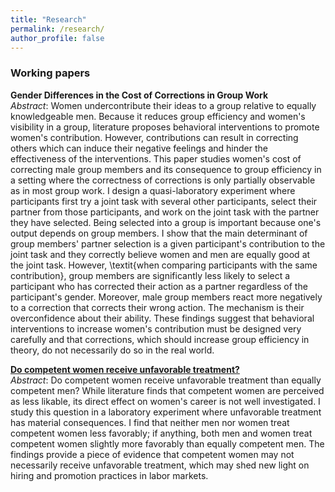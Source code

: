 ```yaml
---
title: "Research"
permalink: /research/
author_profile: false
---
```


### Working papers

**Gender Differences in the Cost of Corrections in Group Work** <br>
*Abstract*: Women undercontribute their ideas to a group relative to equally knowledgeable men. Because it reduces group efficiency and women's visibility in a group, literature proposes behavioral interventions to promote women's contribution. However, contributions can result in correcting others which can induce their negative feelings and hinder the effectiveness of the interventions. This paper studies women's cost of correcting male group members and its consequence to group efficiency in a setting where the correctness of corrections is only partially observable as in most group work. I design a quasi-laboratory experiment where participants first try a joint task with several other participants, select their partner from those participants, and work on the joint task with the partner they have selected. Being selected into a group is important because one's output depends on group members. I show that the main determinant of group members' partner selection is a given participant's contribution to the joint task and they correctly believe women and men are equally good at the joint task. However, \textit{when comparing participants with the same contribution}, group members are significantly less likely to select a participant who has corrected their action as a partner regardless of the participant's gender. Moreover, male group members react more negatively to a correction that corrects their wrong action. The mechanism is their overconfidence about their ability. These findings suggest that behavioral interventions to increase women's contribution must be designed very carefully and that corrections, which should increase group efficiency in theory, do not necessarily do so in the real world. <br>

**<a href="/files/CareerProgression.pdf" target="_blank">Do competent women receive unfavorable treatment?</a>** <br>
*Abstract*: Do competent women receive unfavorable treatment than equally competent men? While literature finds that competent women are perceived as less likable, its direct effect on women's career is not well investigated. I study this question in a laboratory experiment where unfavorable treatment has material consequences. I find that neither men nor women treat competent women less favorably; if anything, both men and women treat competent women slightly more favorably than equally competent men. The findings provide a piece of evidence that competent women may not necessarily receive unfavorable treatment, which may shed new light on hiring and promotion practices in labor markets. <br>
